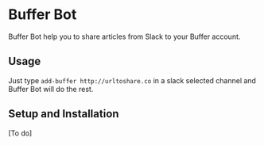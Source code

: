 # Buffer Bot

Buffer Bot help you to share articles from Slack to your Buffer account.

## Usage

Just type `add-buffer http://urltoshare.co` in a slack selected channel and Buffer Bot will do the rest. 

## Setup and Installation

[To do]